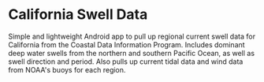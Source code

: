 # California Swell Data

Simple and lightweight Android app to pull up regional current swell data for California from the Coastal Data Information Program. Includes dominant deep water swells from the northern and southern Pacific Ocean, as well as swell direction and period. Also pulls up current tidal data and wind data from NOAA's buoys for each region. 
